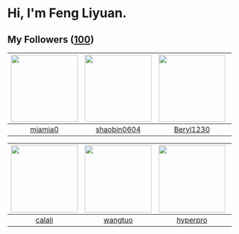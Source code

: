 # Hi, I'm Feng Liyuan.

## My Followers ([100](https://github.com/SunRunAway?tab=followers))

| <img src="https://avatars.githubusercontent.com/u/25542995?v=4" width="150" height="150" /> | <img src="https://avatars.githubusercontent.com/u/10383?v=4" width="150" height="150" /> | <img src="https://avatars.githubusercontent.com/u/23115833?v=4" width="150" height="150" /> | <img src="https://avatars.githubusercontent.com/u/6133860?v=4" width="150" height="150" /> |
| :-----------------------------------------------------------------------------------------: | :--------------------------------------------------------------------------------------: | :-----------------------------------------------------------------------------------------: | :----------------------------------------------------------------------------------------: |
|                            [miamia0](https://github.com/miamia0)                            |                       [shaobin0604](https://github.com/shaobin0604)                      |                          [Beryl1230](https://github.com/Beryl1230)                          |                         [jianzhiyao](https://github.com/jianzhiyao)                        |

| <img src="https://avatars.githubusercontent.com/u/15995588?v=4" width="150" height="150" /> | <img src="https://avatars.githubusercontent.com/u/1171686?v=4" width="150" height="150" /> | <img src="https://avatars.githubusercontent.com/u/2445111?v=4" width="150" height="150" /> | <img src="https://avatars.githubusercontent.com/u/7368838?v=4" width="150" height="150" /> |
| :-----------------------------------------------------------------------------------------: | :----------------------------------------------------------------------------------------: | :----------------------------------------------------------------------------------------: | :----------------------------------------------------------------------------------------: |
|                             [calali](https://github.com/calali)                             |                            [wangtuo](https://github.com/wangtuo)                           |                           [hyperpro](https://github.com/hyperpro)                          |                        [tangjun1990](https://github.com/tangjun1990)                       |